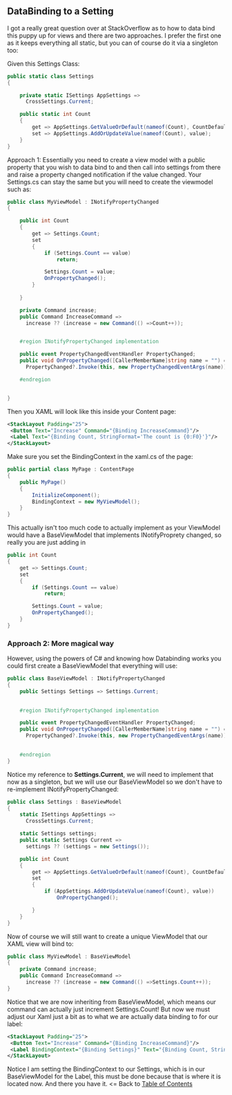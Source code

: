 ## DataBinding to a Setting
I got a really great question over at StackOverflow as to how to data bind this puppy up for views and there are two approaches. I prefer the first one as it keeps everything all static, but you can of course do it via a singleton too:

Given this Settings Class:
```csharp
public static class Settings 
{

    private static ISettings AppSettings => 
      CrossSettings.Current;

    public static int Count
    {
        get => AppSettings.GetValueOrDefault(nameof(Count), CountDefault); 
        set => AppSettings.AddOrUpdateValue(nameof(Count), value);
    }
}
```

Approach 1: Essentially you need to create a view model with a public property that you wish to data bind to and then call into settings from there and raise a property changed notification if the value changed. Your Settings.cs can stay the same but you will need to create the viewmodel such as:
```csharp
public class MyViewModel : INotifyPropertyChanged
{

    public int Count
    {
        get => Settings.Count; 
        set
        {
            if (Settings.Count == value)
                return;

            Settings.Count = value;
            OnPropertyChanged();
        }
            
    }

    private Command increase;
    public Command IncreaseCommand =>
      increase ?? (increase = new Command(() =>Count++));


    #region INotifyPropertyChanged implementation

    public event PropertyChangedEventHandler PropertyChanged;
    public void OnPropertyChanged([CallerMemberName]string name = "") =>
      PropertyChanged?.Invoke(this, new PropertyChangedEventArgs(name));

    #endregion


}
```
Then you XAML will look like this inside your Content page:
```xml
<StackLayout Padding="25">
 <Button Text="Increase" Command="{Binding IncreaseCommand}"/>
 <Label Text="{Binding Count, StringFormat='The count is {0:F0}'}"/>
</StackLayout>
```

Make sure you set the BindingContext in the xaml.cs of the page:
```csharp
public partial class MyPage : ContentPage
{
    public MyPage()
    {
        InitializeComponent();
        BindingContext = new MyViewModel();
    }
}
```

This actually isn't too much code to actually implement as your ViewModel would have a BaseViewModel that implements INotifyProprety changed, so really you are just adding in 

```csharp
public int Count
{
    get => Settings.Count;
    set
    {
        if (Settings.Count == value)
            return;

        Settings.Count = value;
        OnPropertyChanged();
    }
}
```


### Approach 2: More magical way

However, using the powers of C# and knowing how Databinding works you could first create a BaseViewModel that everything will use:

```csharp
public class BaseViewModel : INotifyPropertyChanged
{
    public Settings Settings => Settings.Current;
  

    #region INotifyPropertyChanged implementation

    public event PropertyChangedEventHandler PropertyChanged;
    public void OnPropertyChanged([CallerMemberName]string name = "") =>
      PropertyChanged?.Invoke(this, new PropertyChangedEventArgs(name));
    

    #endregion
}
```

Notice my reference to **Settings.Current**, we will need to implement that now as a singleton, but we will use our BaseViewModel so we don't have to re-implement INotifyPropertyChanged:

```csharp
public class Settings : BaseViewModel
{
    static ISettings AppSettings =>
      CrossSettings.Current;

    static Settings settings;
    public static Settings Current =>
      settings ?? (settings = new Settings());

    public int Count
    {
        get => AppSettings.GetValueOrDefault(nameof(Count), CountDefault);
        set
        { 
            if (AppSettings.AddOrUpdateValue(nameof(Count), value))
                OnPropertyChanged();

        }
    }
}
```

Now of course we will still want to create a unique ViewModel that our XAML view will bind to:
```csharp
public class MyViewModel : BaseViewModel
{
    private Command increase;
    public Command IncreaseCommand =>
      increase ?? (increase = new Command(() =>Settings.Count++));
}
```

Notice that we are now inheriting from BaseViewModel, which means our command can actually just increment Settings.Count! But now we must adjust our Xaml just a bit as to what we are actually data binding to for our label:

```xml
<StackLayout Padding="25">
 <Button Text="Increase" Command="{Binding IncreaseCommand}"/>
 <Label BindingContext="{Binding Settings}" Text="{Binding Count, StringFormat='The count is {0:F0}'}"/>
</StackLayout>
```
Notice I am setting the BindingContext to our Settings, which is in our BaseViewModel for the Label, this must be done because that is where it is located now. And there you have it.
<= Back to [Table of Contents](README.md)